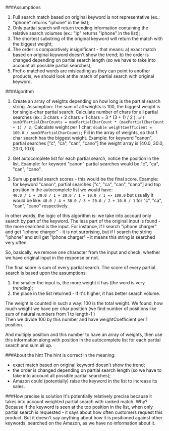 ###Assumptions
1. Full search match based on original keyword is not representative (ex.: "iphone" returns "iphone" in the list);
2. Only partial search will return trending information containing the relative search volumes (ex.: "ip" returns "iphone" in the list);
3. The shortest substring of the original keyword will return the match with the biggest weight;
4. The order is comparatively insignificant - that means: 
 a) exact match based on original keyword doesn't show the trend;
 b) the order is changed depending on partial search length (so we have to take into account all possible partial searches);
5. Prefix-matched words are misleading as they can point to another products, we should look at the match of partial search with original keyword.

###Algorithm
1. Create an array of weights depending on how long is the partial search string.
Assumption: The sum of all weights is 100, the biggest weight is for single-char partial search.
    Calculate number of chars for all partial searches (ex.: 3 chars + 2 chars + 1 chars = 3 * (3 + 1) / 2 ): 
        `int sumOfPartialCharCounts = maxPartialCharCount * (maxPartialCharCount + 1) / 2;`
    Calculate weight per 1 char: 
        `double weightCoefficient = 100.0 / sumOfPartialCharCounts;`
Fill in the array of weights, so that 1 char search has the biggest weight.
Example: for keyword "canon", partial searches ["c", "ca", "can", "cano"] the weight array is [40.0, 30.0, 20.0, 10.0]

2. Get autocomplete list for each partial search, notice the position in the list.
Example: for keyword "canon" partial searches would be "c", "ca", "can", "cano".

3. Sum up partial search scores - this would be the final score.
Example: for keyword "canon", partial searches ["c", "ca", "can", "cano"] and top position in the autocomplete list we would have:\
`40.0 / 1 + 30.0 / 1 + 20.0 / 1 + 10.0 / 1 => 100.0`
but usually it would be like: 
`40.0 / 4 + 30.0 / 3 + 20.0 / 2 + 10.0 / 1` for "c", "ca", "can", "cano" respectively.


In other words, the logic of this algorithm is: we take into account only search by part of the keyword.
The less part of the original input is found - the more searched is the input.
For instance, if I search "iphone charger" and get "iphone charger" - it is not surprising, but if I search the string 
"iphone" and still get "iphone charger" - it means this string is searched very often.

So, basically, we remove one character from the input and check, whether we have original input in the response or not.

The final score is sum of every partial search. The score of every partial search is based upon the assumptions:
1) the smaller the input is, the more weight it has (the word is very trending);
2) the place in the list returned - if it's higher, it has better search volume.

The weight is counted in such a way: 100 is the total weight. We found, how much weight we have per char position 
(we find number of positions like sum of natural numbers from 1 to length-1 )      
Then we divide 100 by this number and have weightCoefficient per 1 position. 

And multiply position and this number to have an array of weights,
then use this information along with position in the autocomplete list for each partial search and sum all up.

###About the hint
The hint is correct in the meaning: 
 - exact match based on original keyword doesn't show the trend;
 - the order is changed depending on partial search length (so we have to take into account all possible partial searches);
 - Amazon could (potentially) raise the keyword in the list to increase its sales.

###How precise is solution
It's potentially relatively precise because it takes into account weighted partial search with ranked match.
Why? Because if the keyword is seen at the top position in the list, when only partial search is requested - it says about how 
often customers request this product.
But it doesn't say anything about how it is positioned against other keywords, searched on the Amazon, as we have no information 
about it. 